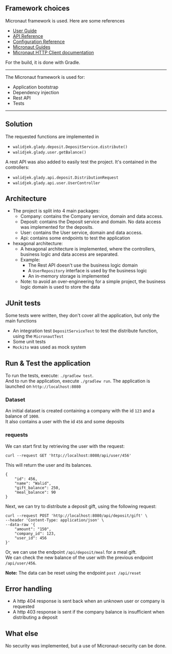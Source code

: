 ## Framework choices
Micronaut framework is used. Here are some references

- [User Guide](https://docs.micronaut.io/3.7.3/guide/index.html)
- [API Reference](https://docs.micronaut.io/3.7.3/api/index.html)
- [Configuration Reference](https://docs.micronaut.io/3.7.3/guide/configurationreference.html)
- [Micronaut Guides](https://guides.micronaut.io/index.html)
- [Micronaut HTTP Client documentation](https://docs.micronaut.io/latest/guide/index.html#httpClient)

For the build, it is done with Gradle.

---
The Micronaut framework is used for:
- Application bootstrap
- Dependency injection
- Rest API
- Tests

---
## Solution
The requested functions are implemented in
- `walidjek.glady.deposit.DepositService.distribute()`
- `walidjek.glady.user.getBalance()`

A rest API was also added to easily test the project. It's contained in the controllers:
- `walidjek.glady.api.deposit.DistributionRequest`
- `walidjek.glady.api.user.UserController`

## Architecture
- The project is split into 4 main packages:
  - Company: contains the Company service, domain and data access.
  - Deposit: contains the Deposit service and domain. No data access was implemented for the deposits.
  - User: contains the User service, domain and data access.
  - Api: contains some endpoints to test the application
- hexagonal architecture:
  - A hexagonal architecture is implemented, where the controllers, business logic and data access are separated.
  - Example:
    - The Rest API doesn't use the business logic domain
    - A `UserRepository` interface is used by the business logic
    - An in-memory storage is implemented
  - Note: to avoid an over-engineering for a simple project, the business logic domain is used to store the data

## JUnit tests
Some tests were written, they don't cover all the application, but only the main functions
- An integration test `DepositServiceTest` to test the distribute function, using the `MicronautTest`
- Some unit tests
- `Mockito` was used as mock system

## Run & Test the application
To run the tests, execute: `./gradlew test`.<br />
And to run the application, execute `./gradlew run`. The application is launched on `http://localhost:8080`

### Dataset
An initial dataset is created containing a company with the id `123` and a balance of `1000`.<br />
It also contains a user with the id `456` and some deposits

### requests
We can start first by retrieving the user with the request:

```
curl --request GET 'http://localhost:8080/api/user/456'
```
This will return the user and its balances.
```
{
    "id": 456,
    "name": "Walid",
    "gift_balance": 250,
    "meal_balance": 90
}
```
Next, we can try to distribute a deposit gift, using the following request:
```
curl --request POST 'http://localhost:8080/api/deposit/gift' \
--header 'Content-Type: application/json' \
--data-raw '{
    "amount": "150",
    "company_id": 123,
    "user_id": 456
}'
```
Or, we can use the endpoint `/api/deposit/meal` for a meal gift.<br />
We can check the new balance of the user with the previous endpoint `/api/user/456`.

**Note:**
The data can be reset using the endpoint `post /api/reset`

## Error handling
- A http 404 response is sent back when an unknown user or company is requested
- A http 403 response is sent if the company balance is insufficient when distributing a deposit 

## What else
No security was implemented, but a use of Micronaut-security can be done.
